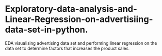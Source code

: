 # Exploratory-data-analysis-and-Linear-Regression-on-advertisiing-data-set-in-python.
EDA visualising advertising data set and performing linear regression on the data set to determine factors that increases the product sales.

